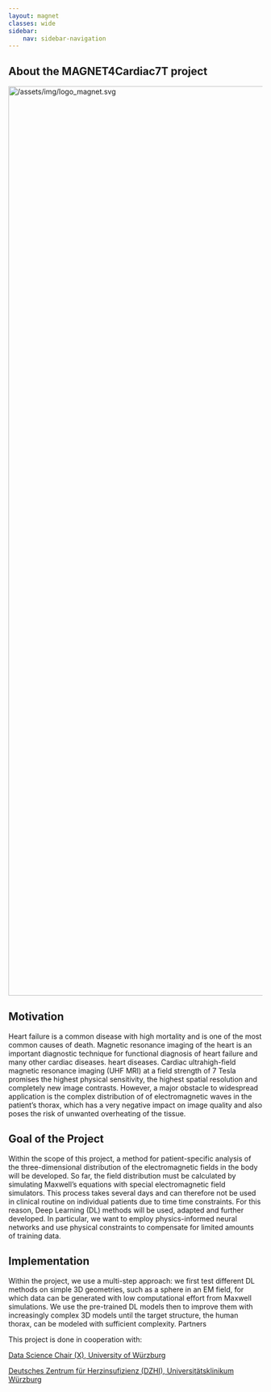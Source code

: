 ```yaml
---
layout: magnet
classes: wide
sidebar:
    nav: sidebar-navigation
---
```


<section id="about-the-magnet4cardiac7t-project">
<h1>About the MAGNET4Cardiac7T project</h1>
<a class="reference internal image-reference" href="/assets/img/logo_magnet.svg"><img alt="/assets/img/logo_magnet.svg" class="align-center" src="{{'/assets/img/logo_magnet.svg' | relative_url }}" style="width: 1800px;"></a>
<section id="motivation">
<h2>Motivation</h2>
<p>Heart failure is a common disease with high mortality and is one of the most common causes of death. Magnetic resonance imaging of the heart is an important diagnostic technique for functional diagnosis of heart failure and many other cardiac diseases. heart diseases. Cardiac ultrahigh-field magnetic resonance imaging (UHF MRI) at a field strength of 7 Tesla promises the highest physical sensitivity, the highest spatial resolution and completely new image contrasts. However, a major obstacle to widespread application is the complex distribution of of electromagnetic waves in the patient’s thorax, which has a very negative impact on image quality and also poses the risk of unwanted overheating of the tissue.</p>
</section>
<section id="goal-of-the-project">
<h2>Goal of the Project</h2>
<p>Within the scope of this project, a method for patient-specific analysis of the three-dimensional distribution of the electromagnetic fields in the body will be developed. So far, the field distribution must be calculated by simulating Maxwell’s equations with special electromagnetic field simulators. This process takes several days and can therefore not be used in clinical routine on individual patients due to time time constraints. For this reason, Deep Learning (DL) methods will be used, adapted and further developed. In particular, we want to employ physics-informed neural networks and use physical constraints to compensate for limited amounts of training data.</p>
</section>
<section id="implementation">
<h2>Implementation</h2>
<p>Within the project, we use a multi-step approach: we first test different DL methods on simple 3D geometries, such as a sphere in an EM field, for which data can be generated with low computational effort from Maxwell simulations. We use the pre-trained DL models then to improve them with increasingly complex 3D models until the target structure, the human thorax, can be modeled with sufficient complexity.
Partners</p>
<p>This project is done in cooperation with:</p>
<p><a class="reference external" href="https://dmir.org/">Data Science Chair (X), University of Würzburg</a></p>
<p><a class="reference external" href="https://www.ukw.de/behandlungszentren/dzhi/startseite/">Deutsches Zentrum für Herzinsufizienz (DZHI), Universitätsklinikum Würzburg</a></p>
</section>
</section>
